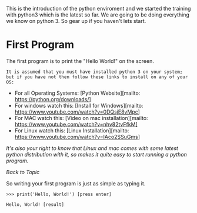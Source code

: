This is the introduction of the python enviroment and we started the training with python3 which is the latest so far.
We are going to be doing everything we know on python 3. So gear up if you haven't lets start.

# First Program #
The first program is to print the "Hello World!" on the screen.

```
It is assumed that you must have installed python 3 on your system; but if you have not then follow these links to install on any of your OS:
```

- For all Operating Systems: [Python Website][mailto: https://python.org/downloads/]
- For windows watch this: [Install for Windows][mailto: https://www.youtube.com/watch?v=0DQsjE8vMpc]
- For MAC watch this: [Video on mac installation][mailto: https://www.youtube.com/watch?v=nhv82tvFfkM]
- For Linux watch this: [Linux Installation][mailto: https://www.youtube.com/watch?v=IAco2SSuGms]

*It's also your right to know that Linux and mac comes with some latest python distribution with it, so makes it quite easy to start running a python program.* 

_Back to Topic_


So writing your first program is just as simple as typing it.

```
>>> print('Hello, World!') [press enter]

Hello, World! [result]
```

